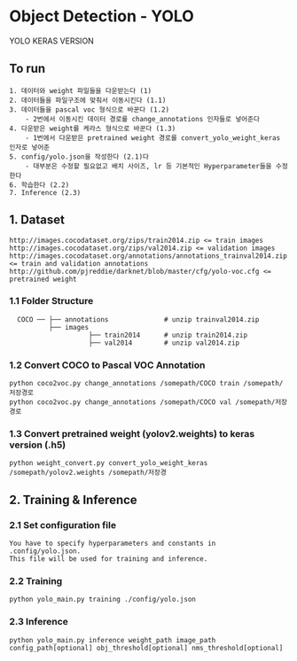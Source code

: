 # Object Detection - YOLO

YOLO KERAS VERSION

## To run
```
1. 데이터와 weight 파일들을 다운받는다 (1)
2. 데이터들을 파일구조에 맞춰서 이동시킨다 (1.1)
3. 데이터들을 pascal voc 형식으로 바꾼다 (1.2)
    - 2번에서 이동시킨 데이터 경로를 change_annotations 인자들로 넣어준다
4. 다운받은 weight를 케라스 형식으로 바꾼다 (1.3)
    - 1번에서 다운받은 pretrained weight 경로를 convert_yolo_weight_keras 인자로 넣어준
5. config/yolo.json을 작성한다 (2.1)다
    - 대부분은 수정할 필요없고 배치 사이즈, lr 등 기본적인 Hyperparameter들을 수정한다
6. 학습한다 (2.2)
7. Inference (2.3)
```

## 1. Dataset

```
http://images.cocodataset.org/zips/train2014.zip <= train images
http://images.cocodataset.org/zips/val2014.zip <= validation images
http://images.cocodataset.org/annotations/annotations_trainval2014.zip <= train and validation annotations
http://github.com/pjreddie/darknet/blob/master/cfg/yolo-voc.cfg <= pretrained weight
```

### 1.1 Folder Structure

      COCO ── ├── annotations              # unzip trainval2014.zip
              ├── images          
                        ├── train2014      # unzip train2014.zip
                        ├── val2014        # unzip val2014.zip


### 1.2 Convert COCO to Pascal VOC Annotation

```
python coco2voc.py change_annotations /somepath/COCO train /somepath/저장경로
python coco2voc.py change_annotations /somepath/COCO val /somepath/저장경로
```

### 1.3 Convert pretrained weight (yolov2.weights) to keras version (.h5)

```
python weight_convert.py convert_yolo_weight_keras /somepath/yolov2.weights /somepath/저장경
```

## 2. Training & Inference

### 2.1 Set configuration file 
```
You have to specify hyperparameters and constants in .config/yolo.json. 
This file will be used for training and inference.
```

### 2.2 Training
```
python yolo_main.py training ./config/yolo.json
```

### 2.3 Inference
```
python yolo_main.py inference weight_path image_path config_path[optional] obj_threshold[optional] nms_threshold[optional]
```